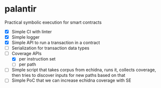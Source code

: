 # palantir
Practical symbolic execution for smart contracts

- [x] Simple CI with linter
- [x] Simple logger
- [x] Simple API to run a transaction in a contract
- [ ] Serialization for transaction data types
- [ ] Coverage APIs
  - [x] per instruction set
  - [ ] per path

- [ ] Simple script that takes corpus from echidna, runs it, collects coverage, then tries to discover inputs for new paths based on that
- [ ] Simple PoC that we can increase echidna coverage with SE
